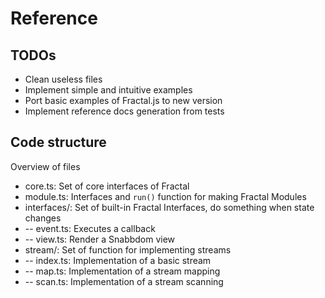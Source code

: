 # Reference

## TODOs

- Clean useless files
- Implement simple and intuitive examples
- Port basic examples of Fractal.js to new version
- Implement reference docs generation from tests

## Code structure

Overview of files

- core.ts: Set of core interfaces of Fractal
- module.ts: Interfaces and `run()` function for making Fractal Modules
- interfaces/: Set of built-in Fractal Interfaces, do something when state changes
- -- event.ts: Executes a callback
- -- view.ts: Render a Snabbdom view
- stream/: Set of function for implementing streams
- -- index.ts: Implementation of a basic stream
- -- map.ts: Implementation of a stream mapping
- -- scan.ts: Implementation of a stream scanning
